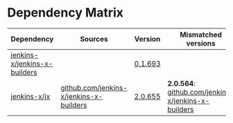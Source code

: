 # Dependency Matrix

Dependency | Sources | Version | Mismatched versions
---------- | ------- | ------- | -------------------
[jenkins-x/jenkins-x-builders](https://github.com/jenkins-x/jenkins-x-builders.git) |  | [0.1.693]() | 
[jenkins-x/jx](https://github.com/jenkins-x/jx.git) | [github.com/jenkins-x/jenkins-x-builders](https://github.com/jenkins-x/jenkins-x-builders) | [2.0.655](https://github.com/jenkins-x/jx/releases/tag/v2.0.655) | **2.0.564**: [github.com/jenkins-x/jenkins-x-builders](https://github.com/jenkins-x/jenkins-x-builders)
